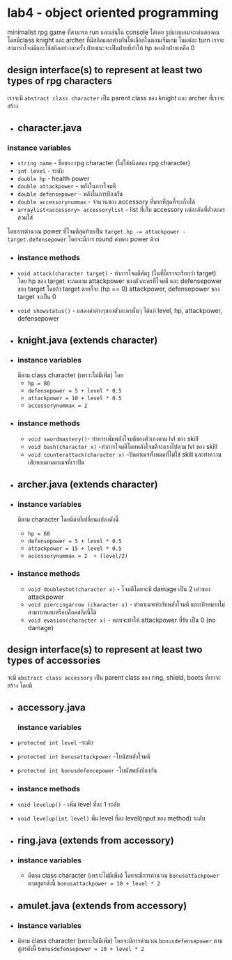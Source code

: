 # lab4 - object oriented programming

minimalist rpg game ที่สามารถ run และเล่นใน console ได้เลย รูปแบบเกมจะเล่นสองคนโดยมีclass knight และ archer ที่มีสกิลแตกต่างกันให้เลือกในตอนเริ่มเกม ในแต่ละ turn เราจะสามารถโจมดีและใช้สกิลอย่างละครั้ง ฝ่ายชนะจะเป็นฝ่ายที่ทำให้ hp ของอีกฝ่ายเหลือ 0

<h2>design interface(s) to represent at least two types of rpg characters</h2>

เราจะมี `abstract class character` เป็น parent class ของ knight และ archer ที่เราจะสร้าง
* <h2>character.java</h2>

<h3>instance variables</h3>

* `string name` - ชื่อของ rpg character (ไม่ใช่ชนิดของ rpg character)
* `int level` - ระดับ
* `double hp` - health power
* `double attackpower` - พลังในการโจมตี
* `double defensepower` - พลังในการป้องกัน
* `double accessorynummax` - จํานวนของ accessory ที่มากที่สุดที่จะเก็บได้
* `arraylist<accessory> accessorylist` - list ที่เก็บ accessory แต่ละอันที่ตัวละครสวมใส่

โดยการตํานวณ power ที่โจมตีสุดท้ายเป็น ``target.hp -= attackpower - target.defensepower`` โดยจะมีการ round ค่าของ power ด้วย

* <h3>instance methods</h3>

* `void attack(character target)` - ทําการโจมตีศัตรู (ในที่นี้เราจะเรียกว่า target) โดย hp ของ target จะลดตาม attackpower ของตัวละครที่โจมตี และ defensepower ของ target โดยถ้า target ตายก็จะ (hp == 0) attackpower, defensepower ของ target จะเป็น 0
* `void showstatus()` - แสดงค่าต่างๆของตัวละครนั้นๆ ได้แก่ level, hp, attackpower, defensepower


* <h2>knight.java (extends character)</h2>

* <h3>instance variables</h3>
  มีตาม class character (เพราะไม่มีเพิ่ม)
  โดย

    * `hp = 80`
    * `defensepower = 5 + level * 0.5`
    * `attackpower = 10 + level * 0.5`
    * `accessorynummax = 2`


* <h3>instance methods</h3>

    * `void swordmastery()`- ทําการเพิ่มพลังโจมตีของตัวเองตาม lvl ของ skill
    * `void bash(character x)` -ทำการโจมดีโดยพลังโจมตีจะแรงไปตาม lvl ของ skill
    * `void counterattack(character x)` -ปัดดาเมจทั้งหมดที่ไม่ใช่ skill และทำความเสียหายตามดาเมจที่เราปัด

* <h2>archer.java (extends character)</h2>

* <h3>instance variables</h3>

  มีตาม character โดยมีค่าที่เปลี่ยนแปลงดังนี้
    * `hp = 60`
    * `defensepower = 5 + level * 0.5`
    * `attackpower = 15 + level * 0.5`
    * `accessorynummax = 2  + (level/2)`

* <h3>instance methods</h3>

    * `void doubleshot(character x)` - โจมตีโดยจะมี damage เป็น 2 เท่าของ attackpower
    * `void piercingarrow (character x)` - ทำดาเมจเท่ากับพลังโจมตี และเป้าหมายไม่สามารถหลบหรือบล็อคสกิลนี้ได้
    * `void evasion(character x)` - หลบจะทําให้ attackpower ที่รับ เป็น 0 (no damage)


<h2>design interface(s) to represent at least two types of accessories</h2>

จะมี `abstract class accessory` เป็น parent class ของ ring, shield, boots ที่เราจะสร้าง โดยมี

* <h2>accessory.java</h2>
  <h3>instance variables</h3>

* `protected int level` -ระดับ
* `protected int bonusattackpower` -โบนัสพลังโจมดี
* `protected int bonusdefencepower` -โบนัสพลังป้องกัน

* <h3>instance methods</h3>

* `void levelup()` - เพิ่ม level ที่ละ 1 ระดับ
* `void levelup(int level)` พิ่ม level ที่ละ level(input ของ method) ระดับ


* <h2>ring.java (extends from accessory)</h2>

* <h3>instance variables</h3>

    * มีตาม class character (เพราะไม่มีเพิ่ม)
      โดยจะมีการคํานวณ `bonusattackpower` ตามสูตรดังนี้ `bonusattackpower = 10 + level * 2`



* <h2>amulet.java (extends from accessory)</h2>

* <h3>instance variables</h3>
* มีตาม class character (เพราะไม่มีเพิ่ม)
  โดยจะมีการคํานวณ `bonusdefensepower` ตามสูตรดังนี้ `bonusdefensepower = 10 + level * 2`


